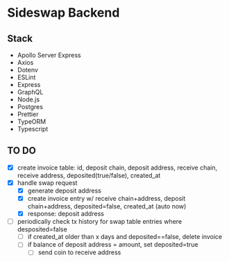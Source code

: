 # Sideswap Backend

## Stack
- Apollo Server Express
- Axios
- Dotenv
- ESLint
- Express
- GraphQL
- Node.js
- Postgres
- Prettier
- TypeORM
- Typescript

## TO DO
- [x] create invoice table: id, deposit chain, deposit address, receive chain, receive address, deposited(true/false), created_at
- [x] handle swap request
  - [x] generate deposit address
  - [x] create invoice entry w/ receive chain+address, deposit chain+address, deposited=false, created_at (auto now)
  - [x] response: deposit address
- [ ] periodically check tx history for swap table entries where desposited=false
  - [ ] if created_at older than x days and deposited==false, delete invoice
  - [ ] if balance of deposit address = amount, set deposited=true
    - [ ] send coin to receive address
